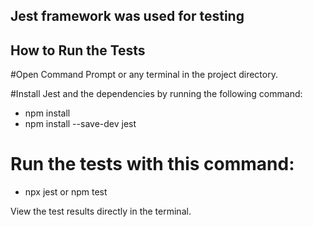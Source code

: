 ## Jest framework was used for testing
## How to Run the Tests

#Open Command Prompt or any terminal in the project directory.

#Install Jest and the dependencies by running the following command:
- npm install
- npm install --save-dev jest

# Run the tests with this command:
- npx jest or npm test
  
View the test results directly in the terminal.

